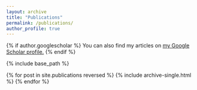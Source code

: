 ```yaml
---
layout: archive
title: "Publications"
permalink: /publications/
author_profile: true
---
```


{% if author.googlescholar %}
  You can also find my articles on <u>my Google Scholar profile.</u>
{% endif %}

{% include base_path %}

{% for post in site.publications reversed %}
  {% include archive-single.html %}
{% endfor %}

